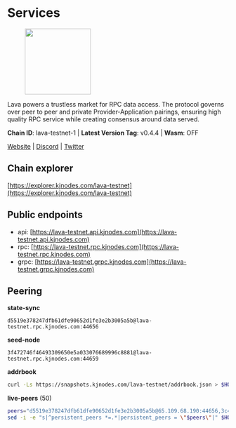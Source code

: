 # Services

<figure><img src="https://raw.githubusercontent.com/kj89/testnet_manuals/main/pingpub/logos/lava.png" width="150" alt=""><figcaption></figcaption></figure>

Lava powers a trustless market for RPC data access. The protocol  governs over peer to peer and private Provider-Application pairings,  ensuring high quality RPC service while creating consensus around data served.

**Chain ID**: lava-testnet-1 | **Latest Version Tag**: v0.4.4 | **Wasm**: OFF

[Website](https://lavanet.xyz) | [Discord](https://discord.com/invite/Tbk5NxTCdA) | [Twitter](https://twitter.com/lavanetxyz)




## Chain explorer
[https://explorer.kjnodes.com/lava-testnet](https://explorer.kjnodes.com/lava-testnet)

## Public endpoints

* api: [https://lava-testnet.api.kjnodes.com](https://lava-testnet.api.kjnodes.com)
* rpc: [https://lava-testnet.rpc.kjnodes.com](https://lava-testnet.rpc.kjnodes.com)
* grpc: [https://lava-testnet.grpc.kjnodes.com](https://lava-testnet.grpc.kjnodes.com)

## Peering

**state-sync**

```text
d5519e378247dfb61dfe90652d1fe3e2b3005a5b@lava-testnet.rpc.kjnodes.com:44656
```

**seed-node**

```text
3f472746f46493309650e5a033076689996c8881@lava-testnet.rpc.kjnodes.com:44659
```

**addrbook**
```bash
curl -Ls https://snapshots.kjnodes.com/lava-testnet/addrbook.json > $HOME/.lava/config/addrbook.json
```

**live-peers** (50)
```bash
peers="d5519e378247dfb61dfe90652d1fe3e2b3005a5b@65.109.68.190:44656,3c47fd1662bcb17a4713c23e41d7b25e34478b8e@103.19.25.157:26672,f68c57ca955420779773f9320a6b7710c2b29f73@188.191.36.222:26656,dfa93668152cb6b3a822c987f9c22110a1c2f314@178.18.255.221:26656,45a471a025cc19653c50dd3a5f885905e1d52ed5@94.103.88.6:26656,3a445bfdbe2d0c8ee82461633aa3af31bc2b4dc0@3.252.219.158:26656,f31c4dc121f37db1e0e24b49584bbbe4bbbba6c4@162.55.39.16:36656,38093a87129f828125be65e8969bb7ede682b26c@38.242.197.134:26656,0c548b2704594c7929b713de4c6985b9d9f03b8a@194.163.184.46:27656,14ae45e7f2ff7491cfa686a8fcac7cc095bc38ff@213.239.217.52:39656,c32d101819cedf78ea986e6d832e2306fb6d0649@185.248.24.224:16656,eb7832932626c1c636d16e0beb49e0e4498fbd5e@65.108.231.124:20656,5c2a752c9b1952dbed075c56c600c3a79b58c395@185.16.39.172:27066,433be6210ad6350bebebad68ec50d3e0d90cb305@217.13.223.167:60856,d3eb474a1f90d004e49638e384069c32d7dcc8a2@185.252.232.110:26656,e593c7a9ca61f5616119d6beb5bd8ef5dd28d62d@34.246.190.1:26656,7e68edc23e6c716b3248099dd1f03810a57975ef@65.109.92.150:34656,3df17f52abf77ab61eb40d4455e36296d28c3786@194.147.58.204:26656,441fffc1478d480934d11d397384682ac42acd2f@95.217.9.227:26656,99327e5cf0f31ac3bb1ca8e39cc9f17c823b7ec1@109.236.88.8:26656,547ed576c99ca6decd5fd54a73f0e53f581d6628@194.163.187.175:36656,edac44f96d37591545db2ae04d19d61c1c64a9de@217.76.57.34:26656,ffed5a0b0576302bfbeca2b15ac23698457f92a3@89.163.142.196:38656,160000efb6293c89e411ac81b086f8a9fe0c770a@161.97.144.208:26656,30720f6cc3c7c1c97817a168ffb7d7bfc036ebef@45.14.194.180:26656,bb8c8cea499a1fa7e97922b5a9882c2360c6575a@176.103.222.21:26656,5ed48f1abdd16d62f2179af31af3789ac5a42ecc@34.142.220.216:26656,e77d76e89ae593411ca6a6f1f13bc98d3bdb2024@161.97.142.90:26656,4b45d52796870968a4bc911aa1a624229356457e@167.235.233.239:26656,0a78dd75926983ba06de451480673487ffa1bcc1@199.175.98.106:26656,a5c1d2e86c2dc0eecb009dc71c92d6b5e193db6b@35.210.166.150:26656,f0758765ef0350d5cbbdeebf0b8e84f76e21c46d@54.221.204.97:26656,0adbe1e790b58d19cc53a9839059a95d7d5d7aba@65.109.70.23:19956,45648ca8c891d2b37a66d91ce19edf31a1d651cd@95.214.55.25:26656,35f9c3d2825b05a2aded66e9de66102507e6ca0f@207.180.210.152:26656,d2ded0eb8f9a1bcb61af92c8d6a1cf1cbc747847@194.163.180.203:26656,a753585da65620cd735d790955c548ce2f3f2286@167.86.98.134:26656,448351e71382e4c43e7c1246f28cb1c53a17c8de@65.108.155.164:26656,e60b8e2f77ae7d519e552ecdfd1b4a940763ebe6@45.82.251.85:26656,cfb2b0ee7bd28ef37f8c1019727caa783a122fa3@78.107.234.44:26656,472cd387bb2cc7feb51d7aa489dc920de1eff5d7@185.209.230.222:26656,34365403aeeaa0e61566c2fe9174a984d496b416@45.159.188.240:26656,41df4ebb2b3955288f4dad374d6646507636cc26@167.235.85.70:26656,bd9fd57bf4f619efea39dfea24b9b0042b074b57@185.223.93.49:26656,9a8477637f7944f2537234bbfb6e1559b7805157@195.3.221.13:56656,6d7ead316f354a549fe22f5ebe72d68ec0af685a@194.233.68.136:44656,0561fed6e88f2167979e379436529861527d859d@65.109.92.148:61256,b1ba2e79e71d351049d5f805b956726684308687@38.242.152.80:26656,bc31fa2f9688477702309a412242fd19dd6e2d76@116.10.64.90:26656,3a0f10539eb8e0f46432564edaf6303bd67c18f3@23.88.71.247:26656"
sed -i -e "s|^persistent_peers *=.*|persistent_peers = \"$peers\"|" $HOME/.lava/config/config.toml
```
